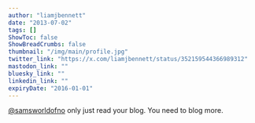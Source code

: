 ```yaml
---
author: "liamjbennett"
date: "2013-07-02"
tags: []
ShowToc: false
ShowBreadCrumbs: false
thumbnail: "/img/main/profile.jpg"
twitter_link: "https://x.com/liamjbennett/status/352159544366989312"
mastodon_link: ""
bluesky_link: ""
linkedin_link: ""
expiryDate: "2016-01-01"
---
```


[@samsworldofno](https://x.com/samsworldofno) only just read your blog. You need to blog more.

